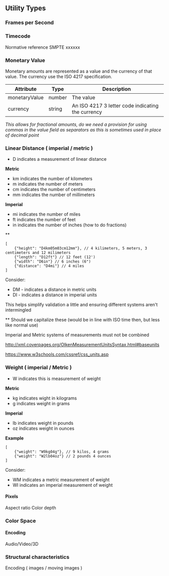 ## Utility Types





### Frames per Second



### Timecode

Normative reference SMPTE xxxxxx



### Monetary Value

Monetary amounts are represented as a value and the currency of that value. The currency use the ISO 4217 specification.



| Attribute     | Type   | Description                                       |
| ------------- | ------ | ------------------------------------------------- |
| monetaryValue | number | The value                                         |
| currency      | string | An ISO 4217 3 letter code indicating the currency |

*This allows for fractional amounts, do we need a provision for using commas in the value field as separators as this is sometimes used in place of decimal point*



### Linear Distance ( imperial / metric )

- D indicates a measurement of linear distance

**Metric**

- km indicates the number of kilometers
- m indicates the number of meters
- cm indicates the number of centimeters
- mm indicates the number of millimeters

**Imperial**

- mi indicates the number of miles
- ft indicates the number of feet 
- in indicates the number of inches (how to do fractions)



**

``` 
[
	{"height": "D4km05m03cm12mm"}, // 4 kilimeters, 5 meters, 3 centimeters and 12 milimeters
	{"length": "D12ft"} // 12 feet (12')
	{"width": "D6in"} // 6 inches (6")
	{"distance": "D4mi"} // 4 miles
]
```

Consider:

- DM - indicates a distance in metric units
- DI - indicates a distance in imperial units

This helps simplify validation a little and ensuring different systems aren't intermingled



** Should we capitalize these (would be in line with ISO time then, but less like normal use)

Imperial and Metric systems of measurements must not be combined


http://xml.coverpages.org/OlkenMeasurementUnitsSyntax.html#baseunits

https://www.w3schools.com/cssref/css_units.asp





### Weight ( imperial / Metric )

- W indicates this is measurement of weight

**Metric**

- kg indicates wight in kilograms
- g indicates weight in grams 

**Imperial**

- lb indicates weight in pounds
- oz indicates weight in ounces



**Example**

``` 
[
	{"weight": "W9kg04g"}, // 9 kilos, 4 grams
	{"weight": "W2lb04oz"} // 2 pounds 4 ounces
]
```

Consider:

- WM indicates a metric measurement of weight
- WI indicates an imperial measurement of weight





#### Pixels
Aspect ratio
Color depth



### Color Space


#### Encoding

Audio/Video/3D




### Structural characteristics


Encoding ( images / moving images )







